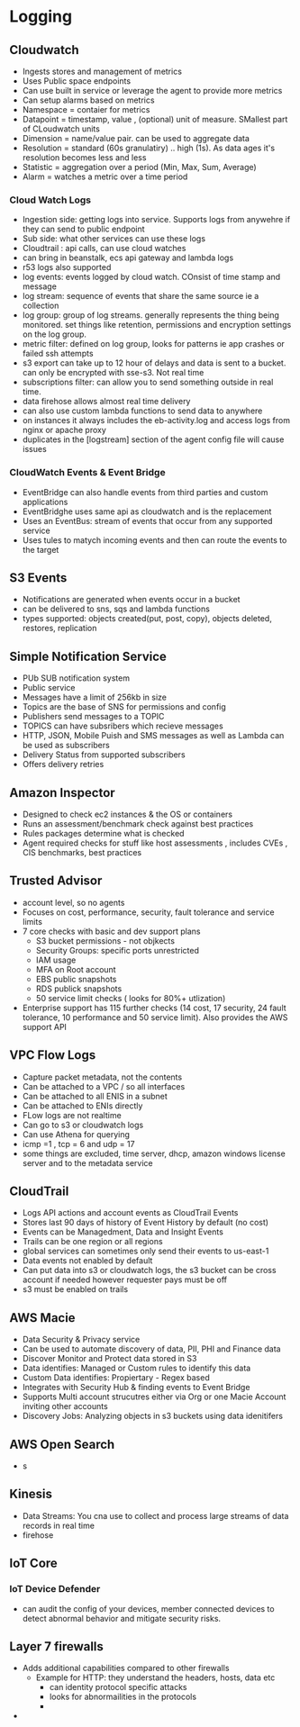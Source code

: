 # Logging

## Cloudwatch

- Ingests stores and management of metrics
- Uses Public space endpoints 
- Can use built in service or leverage the agent to provide more metrics
- Can setup alarms based on metrics
- Namespace = contaier for metrics
- Datapoint = timestamp, value , (optional) unit of measure. SMallest part of CLoudwatch units
- Dimension = name/value pair. can be used to aggregate data
- Resolution = standard (60s granulatiry) .. high (1s). As data ages it's resolution becomes less and less
- Statistic = aggregation over a period (Min, Max, Sum, Average)
- Alarm = watches a metric over a time period

### Cloud Watch Logs

- Ingestion side: getting logs into service. Supports logs from anywehre if they can send to public endpoint
- Sub side: what other services can use these logs
- Cloudtrail : api calls, can use cloud watches
- can bring in beanstalk, ecs api gateway and lambda logs
- r53 logs also supported
- log events: events logged by cloud watch. COnsist of time stamp and message
- log stream: sequence of events that share the same source ie a collection
- log group: group of log streams. generally represents the thing being monitored. set things like retention, permissions and encryption settings on the log group.
- metric filter: defined on log group, looks for patterns ie app crashes or failed ssh attempts
- s3 export can take up to 12 hour of delays and data is sent to a bucket. can only be encrypted with sse-s3. Not real time
- subscriptions filter: can allow you to send something outside in real time. 
- data firehose allows almost real time delivery
- can also use custom lambda functions to send data to anywhere
- on instances it always includes the eb-activity.log and access logs from nginx or apache proxy
- duplicates in the [logstream] section of the agent config file will cause issues

### CloudWatch Events & Event Bridge

- EventBridge can also handle events from third parties and custom applications
- EventBridghe uses same api as cloudwatch and is the replacement 
- Uses an EventBus: stream of events that occur from any supported service
- Uses tules to matych incoming events and then can route the events to the target


## S3 Events

- Notifications are generated when events occur in a bucket
- can be delivered to sns, sqs and lambda functions
- types supported: objects created(put, post, copy), objects deleted, restores, replication


## Simple Notification Service

- PUb SUB notification system 
- Public service 
- Messages have a limit of 256kb in size
- Topics are the base of SNS for permissions and config
- Publishers send messages to a TOPIC 
- TOPICS can have subsribers which recieve messages
- HTTP, JSON, Mobile Puish and SMS messages as well as Lambda can be used as subscribers
- Delivery Status from supported subscribers
- Offers delivery retries 

## Amazon Inspector

- Designed to check ec2 instances & the OS or containers
- Runs an assessment/benchmark check against best practices 
- Rules packages determine what is checked
- Agent required checks for stuff like host assessments , includes CVEs , CIS benchmarks, best practices

## Trusted Advisor 

- account level, so no agents
- Focuses on cost, performance, security, fault tolerance and service limits
- 7 core checks with basic and dev support plans
    - S3 bucket permissions - not objkects
    - Security Groups: specific ports unrestricted
    - IAM usage
    - MFA on Root account
    - EBS public snapshots
    - RDS publick snapshots
    - 50 service limit checks ( looks for 80%+ utlization)
 - Enterprise support has 115 further checks (14 cost, 17 security, 24 fault tolerance, 10 performance and 50 service limit). Also provides the AWS support API 

## VPC Flow Logs

- Capture packet metadata, not the contents
- Can be attached to a VPC / so all interfaces
- Can be attached to all ENIS in a subnet
- Can be attached to ENIs directly
- FLow logs are not realtime
- Can go to s3 or cloudwatch logs
- Can use Athena for querying
- icmp =1 , tcp = 6 and udp = 17
- some things are excluded, time server, dhcp, amazon windows license server and to the metadata service


## CloudTrail

- Logs API actions and account events as CloudTrail Events
- Stores last 90 days of history of Event History by default (no cost)
- Events can be Managedment, Data and Insight Events
- Trails can be one region or all regions
- global services can sometimes only send their events to us-east-1
- Data events not enabled by default
- Can put data into s3 or cloudwatch logs, the s3 bucket can be cross account if needed however requester pays must be off
- s3 must be enabled on trails

## AWS Macie

- Data Security & Privacy service
- Can be used to automate discovery of data, PII, PHI and Finance data
- Discover Monitor and Protect data stored in S3
- Data identifies: Managed or Custom rules to identify this data
- Custom Data identifies: Propiertary - Regex based
- Integrates with Security Hub & finding events to Event Bridge
- Supports Multi account strucutres either via Org or one Macie Account inviting other accounts
- Discovery Jobs: Analyzing objects in s3 buckets using data idenitifers

## AWS Open Search

- s

## Kinesis

- Data Streams: You cna use to collect and process large streams of data records in real time
- firehose

## IoT Core

### IoT Device Defender

- can audit the config of your devices, member connected devices to detect abnormal behavior and mitigate security risks.


## Layer 7 firewalls

- Adds additional capabilities compared to other firewalls
   - Example for HTTP: they understand the headers, hosts, data etc
      - can identity protocol specific attacks
      - looks for abnormailities in the protocols
      - 
-